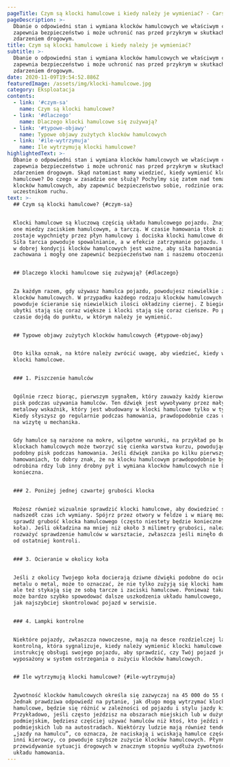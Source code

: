 ```yaml
---
pageTitle: Czym są klocki hamulcowe i kiedy należy je wymieniać? - Carsify.pl
pageDescription: >-
  Dbanie o odpowiedni stan i wymiana klocków hamulcowych we właściwym czasie
  zapewnia bezpieczeństwo i może uchronić nas przed przykrym w skutkach
  zdarzeniem drogowym.
title: Czym są klocki hamulcowe i kiedy należy je wymieniać?
subtitle: >-
  Dbanie o odpowiedni stan i wymiana klocków hamulcowych we właściwym czasie
  zapewnia bezpieczeństwo i może uchronić nas przed przykrym w skutkach
  zdarzeniem drogowym.
date: 2020-11-09T19:54:52.886Z
featuredImage: /assets/img/klocki-hamulcowe.jpg
category: Eksploatacja
contents:
  - link: '#czym-sa'
    name: Czym są klocki hamulcowe?
  - link: '#dlaczego'
    name: Dlaczego klocki hamulcowe się zużywają?
  - link: '#typowe-objawy'
    name: Typowe objawy zużytych klocków hamulcowych
  - link: '#ile-wytrzymuja'
    name: Ile wytrzymują klocki hamulcowe?
highlightedText: >-
  Dbanie o odpowiedni stan i wymiana klocków hamulcowych we właściwym czasie
  zapewnia bezpieczeństwo i może uchronić nas przed przykrym w skutkach
  zdarzeniem drogowym. Skąd natomiast mamy wiedzieć, kiedy wymienić klocki
  hamulcowe? Do czego w zasadzie one służą? Pochylmy się zatem nad tematem
  klocków hamulcowych, aby zapewnić bezpieczeństwo sobie, rodzinie oraz innym
  uczestnikom ruchu.
text: >-
  ## Czym są klocki hamulcowe? {#czym-sa}


  Klocki hamulcowe są kluczową częścią układu hamulcowego pojazdu. Znajdują się
  one miedzy zaciskiem hamulcowym, a tarczą. W czasie hamowania tłok zacisku
  zostaje wypchnięty przez płyn hamulcowy i dociska klocki hamulcowe do tarczy.
  Siła tarcia powoduje spowalnianie, a w efekcie zatrzymanie pojazdu. Utrzymanie
  w dobrej kondycji klocków hamulcowych jest ważne, aby siła hamowania była
  zachowana i mogły one zapewnić bezpieczeństwo nam i naszemu otoczeniu. 


  ## Dlaczego klocki hamulcowe się zużywają? {#dlaczego}


  Za każdym razem, gdy używasz hamulca pojazdu, powodujesz niewielkie zużycie
  klocków hamulcowych. W przypadku każdego rodzaju klocków hamulcowych to tarcie
  powoduje ścieranie się niewielkich ilości okładziny ciernej. Z biegiem czasu
  ubytki stają się coraz większe i klocki stają się coraz cieńsze. Po pewnym
  czasie dojdą do punktu, w którym należy je wymienić. 


  ## Typowe objawy zużytych klocków hamulcowych {#typowe-objawy}


  Oto kilka oznak, na które należy zwrócić uwagę, aby wiedzieć, kiedy wymienić
  klocki hamulcowe.


  ### 1. Piszczenie hamulców


  Ogólnie rzecz biorąc, pierwszym sygnałem, który zauważy każdy kierowca, jest
  pisk podczas używania hamulców. Ten dźwięk jest wywoływany przez mały,
  metalowy wskaźnik, który jest wbudowany w klocki hamulcowe tylko w tym celu.
  Kiedy słyszysz go regularnie podczas hamowania, prawdopodobnie czas umówić się
  na wizytę u mechanika.


  Gdy hamulce są narażone na mokre, wilgotne warunki, na przykład po burzy, na
  klockach hamulcowych może tworzyć się cienka warstwa kurzu, powodując bardzo
  podobny pisk podczas hamowania. Jeśli dźwięk zanika po kilku pierwszych
  hamowaniach, to dobry znak, że na klocku hamulcowym prawdopodobnie była tylko
  odrobina rdzy lub inny drobny pył i wymiana klocków hamulcowych nie będzie
  konieczna.


  ### 2. Poniżej jednej czwartej grubości klocka


  Możesz również wizualnie sprawdzić klocki hamulcowe, aby dowiedzieć się, czy
  nadszedł czas ich wymiany. Spójrz przez otwory w feldze i w miarę możliwości
  sprawdź grubość klocka hamulcowego (często niestety będzie konieczne zdjęcie
  koła). Jeśli okładzina ma mniej niż około 3 milimetry grubości, należy
  rozważyć sprawdzenie hamulców w warsztacie, zwłaszcza jeśli minęło dużo czasu
  od ostatniej kontroli.


  ### 3. Ocieranie w okolicy koła


  Jeśli z okolicy Twojego koła docierają dziwne dźwięki podobne do ocierania
  metalu o metal, może to oznaczać, że nie tylko zużyją się klocki hamulcowe,
  ale też stykają się ze sobą tarcze i zaciski hamulcowe. Ponieważ taka sytuacja
  może bardzo szybko spowodować dalsze uszkodzenia układu hamulcowego, należy
  jak najszybciej skontrolować pojazd w serwisie.


  ### 4. Lampki kontrolne


  Niektóre pojazdy, zwłaszcza nowoczesne, mają na desce rozdzielczej lampkę
  kontrolną, która sygnalizuje, kiedy należy wymienić klocki hamulcowe. Sprawdź
  instrukcję obsługi swojego pojazdu, aby sprawdzić, czy Twój pojazd jest
  wyposażony w system ostrzegania o zużyciu klocków hamulcowych. 


  ## Ile wytrzymują klocki hamulcowe? {#ile-wytrzymuja}


  Żywotność klocków hamulcowych określa się zazwyczaj na 45 000 do 55 000km. 
  Jednak prawdziwa odpowiedź na pytanie, jak długo mogą wytrzymać klocki
  hamulcowe, będzie się różnić w zależności od pojazdu i stylu jazdy kierowcy.
  Przykładowo, jeśli często jeździsz na obszarach miejskich lub w dużym ruchu
  podmiejskim, będziesz częściej używać hamulców niż ktoś, kto jeździ na trasach
  podmiejskich lub na autostradach. Niektórzy ludzie mają również tendencję do
  „jazdy na hamulcu”, co oznacza, że naciskają i wciskają hamulce częściej niż
  inni kierowcy, co powoduje szybsze zużycie klocków hamulcowych. Płynna jazda i
  przewidywanie sytuacji drogowych w znacznym stopniu wydłuża żywotność całego
  układu hamowania.
---
```



